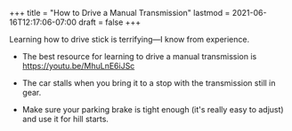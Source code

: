 +++
title = "How to Drive a Manual Transmission"
lastmod = 2021-06-16T12:17:06-07:00
draft = false
+++

Learning how to drive stick is terrifying—I know from experience.

-   The best resource for learning to drive a manual transmission is <https://youtu.be/MhuLnE6iJSc>

-   The car stalls when you bring it to a stop with the transmission still in gear.

-   Make sure your parking brake is tight enough (it's really easy to adjust) and use it for hill starts.